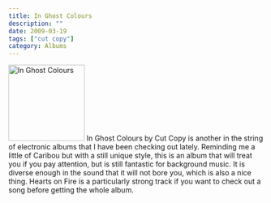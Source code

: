 ```yaml
---
title: In Ghost Colours
description: ""
date: 2009-03-19
tags: ["cut copy"]
category: Albums
---
```



<p><img class="alignleft size-full wp-image-853" title="In Ghost Colours" src="https://web.archive.org/web/20131211103854im_/http://mytungsten.net/wp-content//uploads/2009/04/cutcopy.jpg" alt="In Ghost Colours" width="150" height="150"> In Ghost Colours by Cut Copy is another in the string of electronic albums that I have been checking out lately. Reminding me a little of Caribou but with a still unique style, this is an album that will treat you if you pay attention, but is still fantastic for background music. It is diverse enough in the sound that it will not bore you, which is also a nice thing. Hearts on Fire is a particularly strong track if you want to check out a song before getting the whole album.</p>
